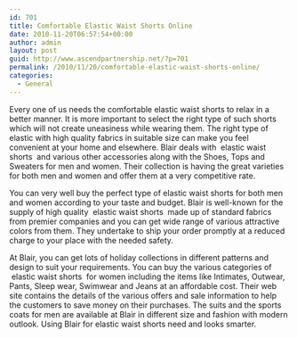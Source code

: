 ```yaml
---
id: 701
title: Comfortable Elastic Waist Shorts Online
date: 2010-11-20T06:57:54+00:00
author: admin
layout: post
guid: http://www.ascendpartnership.net/?p=701
permalink: /2010/11/20/comfortable-elastic-waist-shorts-online/
categories:
  - General
---
```

Every one of us needs the comfortable elastic waist shorts to relax in a better manner. It is more important to select the right type of such shorts which will not create uneasiness while wearing them. The right type of elastic with high quality fabrics in suitable size can make you feel convenient at your home and elsewhere. Blair deals with &nbsp;elastic waist shorts&nbsp; and various other accessories along with the Shoes, Tops and Sweaters for men and women. Their collection is having the great varieties for both men and women and offer them at a very competitive rate.

You can very well buy the perfect type of elastic waist shorts for both men and women according to your taste and budget. Blair is well-known for the supply of high quality &nbsp;elastic waist shorts&nbsp; made up of standard fabrics from premier companies and you can get wide range of various attractive colors from them. They undertake to ship your order promptly at a reduced charge to your place with the needed safety.

At Blair, you can get lots of holiday collections in different patterns and design to suit your requirements. You can buy the various categories of &nbsp;elastic waist shorts&nbsp; for women including the items like Intimates, Outwear, Pants, Sleep wear, Swimwear and Jeans at an affordable cost. Their web site contains the details of the various offers and sale information to help the customers to save money on their purchases. The suits and the sports coats for men are available at Blair in different size and fashion with modern outlook. Using Blair for elastic waist shorts need and looks smarter.